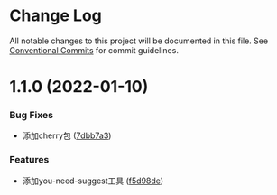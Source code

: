 # Change Log

All notable changes to this project will be documented in this file.
See [Conventional Commits](https://conventionalcommits.org) for commit guidelines.

# 1.1.0 (2022-01-10)


### Bug Fixes

* 添加cherry包 ([7dbb7a3](https://github.com/lihaizhong/toolkit/commit/7dbb7a37de7f386be4c7c0f6fcfb616c5a1c0ceb))


### Features

* 添加you-need-suggest工具 ([f5d98de](https://github.com/lihaizhong/toolkit/commit/f5d98de80a8891b0c9896c4b700732695f108d9a))
